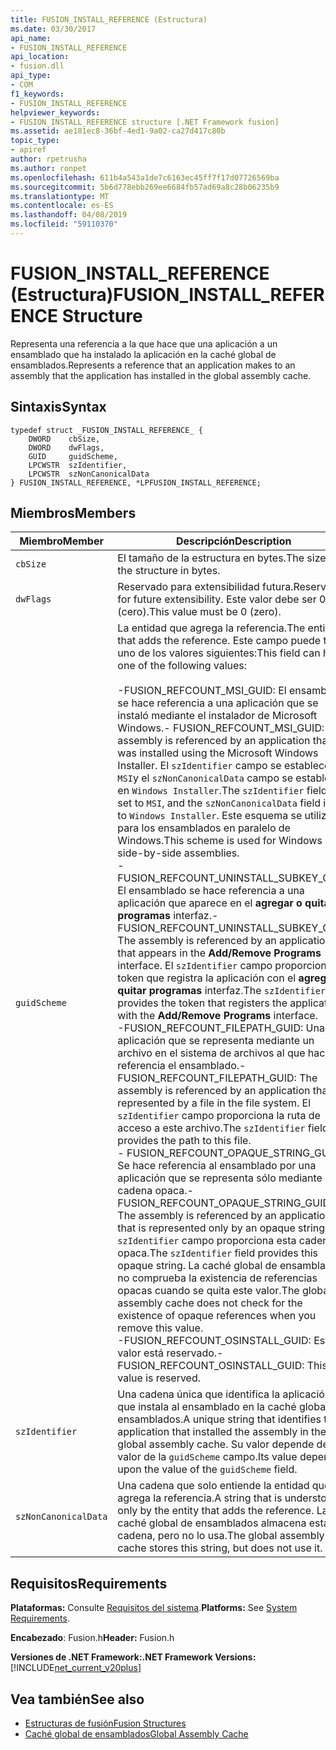 ```yaml
---
title: FUSION_INSTALL_REFERENCE (Estructura)
ms.date: 03/30/2017
api_name:
- FUSION_INSTALL_REFERENCE
api_location:
- fusion.dll
api_type:
- COM
f1_keywords:
- FUSION_INSTALL_REFERENCE
helpviewer_keywords:
- FUSION_INSTALL_REFERENCE structure [.NET Framework fusion]
ms.assetid: ae181ec8-36bf-4ed1-9a02-ca27d417c80b
topic_type:
- apiref
author: rpetrusha
ms.author: ronpet
ms.openlocfilehash: 611b4a543a1de7c6163ec45ff7f17d07726569ba
ms.sourcegitcommit: 5b6d778ebb269ee6684fb57ad69a8c28b06235b9
ms.translationtype: MT
ms.contentlocale: es-ES
ms.lasthandoff: 04/08/2019
ms.locfileid: "59110370"
---
```

# <a name="fusioninstallreference-structure"></a><span data-ttu-id="80b7c-102">FUSION_INSTALL_REFERENCE (Estructura)</span><span class="sxs-lookup"><span data-stu-id="80b7c-102">FUSION_INSTALL_REFERENCE Structure</span></span>
<span data-ttu-id="80b7c-103">Representa una referencia a la que hace que una aplicación a un ensamblado que ha instalado la aplicación en la caché global de ensamblados.</span><span class="sxs-lookup"><span data-stu-id="80b7c-103">Represents a reference that an application makes to an assembly that the application has installed in the global assembly cache.</span></span>  
  
## <a name="syntax"></a><span data-ttu-id="80b7c-104">Sintaxis</span><span class="sxs-lookup"><span data-stu-id="80b7c-104">Syntax</span></span>  
  
```  
typedef struct _FUSION_INSTALL_REFERENCE_ {  
    DWORD    cbSize,  
    DWORD    dwFlags,  
    GUID     guidScheme,  
    LPCWSTR  szIdentifier,  
    LPCWSTR  szNonCanonicalData  
} FUSION_INSTALL_REFERENCE, *LPFUSION_INSTALL_REFERENCE;  
```  
  
## <a name="members"></a><span data-ttu-id="80b7c-105">Miembros</span><span class="sxs-lookup"><span data-stu-id="80b7c-105">Members</span></span>  
  
|<span data-ttu-id="80b7c-106">Miembro</span><span class="sxs-lookup"><span data-stu-id="80b7c-106">Member</span></span>|<span data-ttu-id="80b7c-107">Descripción</span><span class="sxs-lookup"><span data-stu-id="80b7c-107">Description</span></span>|  
|------------|-----------------|  
|`cbSize`|<span data-ttu-id="80b7c-108">El tamaño de la estructura en bytes.</span><span class="sxs-lookup"><span data-stu-id="80b7c-108">The size of the structure in bytes.</span></span>|  
|`dwFlags`|<span data-ttu-id="80b7c-109">Reservado para extensibilidad futura.</span><span class="sxs-lookup"><span data-stu-id="80b7c-109">Reserved for future extensibility.</span></span> <span data-ttu-id="80b7c-110">Este valor debe ser 0 (cero).</span><span class="sxs-lookup"><span data-stu-id="80b7c-110">This value must be 0 (zero).</span></span>|  
|`guidScheme`|<span data-ttu-id="80b7c-111">La entidad que agrega la referencia.</span><span class="sxs-lookup"><span data-stu-id="80b7c-111">The entity that adds the reference.</span></span> <span data-ttu-id="80b7c-112">Este campo puede tener uno de los valores siguientes:</span><span class="sxs-lookup"><span data-stu-id="80b7c-112">This field can have one of the following values:</span></span><br /><br /> <span data-ttu-id="80b7c-113">-FUSION_REFCOUNT_MSI_GUID: El ensamblado se hace referencia a una aplicación que se instaló mediante el instalador de Microsoft Windows.</span><span class="sxs-lookup"><span data-stu-id="80b7c-113">-   FUSION_REFCOUNT_MSI_GUID: The assembly is referenced by an application that was installed using the Microsoft Windows Installer.</span></span> <span data-ttu-id="80b7c-114">El `szIdentifier` campo se establece en `MSI`y el `szNonCanonicalData` campo se establece en `Windows Installer`.</span><span class="sxs-lookup"><span data-stu-id="80b7c-114">The `szIdentifier` field is set to `MSI`, and the `szNonCanonicalData` field is set to `Windows Installer`.</span></span> <span data-ttu-id="80b7c-115">Este esquema se utiliza para los ensamblados en paralelo de Windows.</span><span class="sxs-lookup"><span data-stu-id="80b7c-115">This scheme is used for Windows side-by-side assemblies.</span></span><br /><span data-ttu-id="80b7c-116">-   FUSION_REFCOUNT_UNINSTALL_SUBKEY_GUID: El ensamblado se hace referencia a una aplicación que aparece en el **agregar o quitar programas** interfaz.</span><span class="sxs-lookup"><span data-stu-id="80b7c-116">-   FUSION_REFCOUNT_UNINSTALL_SUBKEY_GUID: The assembly is referenced by an application that appears in the **Add/Remove Programs** interface.</span></span> <span data-ttu-id="80b7c-117">El `szIdentifier` campo proporciona el token que registra la aplicación con el **agregar o quitar programas** interfaz.</span><span class="sxs-lookup"><span data-stu-id="80b7c-117">The `szIdentifier` field provides the token that registers the application with the **Add/Remove Programs** interface.</span></span><br /><span data-ttu-id="80b7c-118">-FUSION_REFCOUNT_FILEPATH_GUID: Una aplicación que se representa mediante un archivo en el sistema de archivos al que hace referencia el ensamblado.</span><span class="sxs-lookup"><span data-stu-id="80b7c-118">-   FUSION_REFCOUNT_FILEPATH_GUID: The assembly is referenced by an application that is represented by a file in the file system.</span></span> <span data-ttu-id="80b7c-119">El `szIdentifier` campo proporciona la ruta de acceso a este archivo.</span><span class="sxs-lookup"><span data-stu-id="80b7c-119">The `szIdentifier` field provides the path to this file.</span></span><br /><span data-ttu-id="80b7c-120">-   FUSION_REFCOUNT_OPAQUE_STRING_GUID: Se hace referencia al ensamblado por una aplicación que se representa sólo mediante una cadena opaca.</span><span class="sxs-lookup"><span data-stu-id="80b7c-120">-   FUSION_REFCOUNT_OPAQUE_STRING_GUID: The assembly is referenced by an application that is represented only by an opaque string.</span></span> <span data-ttu-id="80b7c-121">El `szIdentifier` campo proporciona esta cadena opaca.</span><span class="sxs-lookup"><span data-stu-id="80b7c-121">The `szIdentifier` field provides this opaque string.</span></span> <span data-ttu-id="80b7c-122">La caché global de ensamblados no comprueba la existencia de referencias opacas cuando se quita este valor.</span><span class="sxs-lookup"><span data-stu-id="80b7c-122">The global assembly cache does not check for the existence of opaque references when you remove this value.</span></span><br /><span data-ttu-id="80b7c-123">-FUSION_REFCOUNT_OSINSTALL_GUID: Este valor está reservado.</span><span class="sxs-lookup"><span data-stu-id="80b7c-123">-   FUSION_REFCOUNT_OSINSTALL_GUID: This value is reserved.</span></span>|  
|`szIdentifier`|<span data-ttu-id="80b7c-124">Una cadena única que identifica la aplicación que instala al ensamblado en la caché global de ensamblados.</span><span class="sxs-lookup"><span data-stu-id="80b7c-124">A unique string that identifies the application that installed the assembly in the global assembly cache.</span></span> <span data-ttu-id="80b7c-125">Su valor depende del valor de la `guidScheme` campo.</span><span class="sxs-lookup"><span data-stu-id="80b7c-125">Its value depends upon the value of the `guidScheme` field.</span></span>|  
|`szNonCanonicalData`|<span data-ttu-id="80b7c-126">Una cadena que solo entiende la entidad que agrega la referencia.</span><span class="sxs-lookup"><span data-stu-id="80b7c-126">A string that is understood only by the entity that adds the reference.</span></span> <span data-ttu-id="80b7c-127">La caché global de ensamblados almacena esta cadena, pero no lo usa.</span><span class="sxs-lookup"><span data-stu-id="80b7c-127">The global assembly cache stores this string, but does not use it.</span></span>|  
  
## <a name="requirements"></a><span data-ttu-id="80b7c-128">Requisitos</span><span class="sxs-lookup"><span data-stu-id="80b7c-128">Requirements</span></span>  
 <span data-ttu-id="80b7c-129">**Plataformas:** Consulte [Requisitos del sistema](../../../../docs/framework/get-started/system-requirements.md).</span><span class="sxs-lookup"><span data-stu-id="80b7c-129">**Platforms:** See [System Requirements](../../../../docs/framework/get-started/system-requirements.md).</span></span>  
  
 <span data-ttu-id="80b7c-130">**Encabezado**: Fusion.h</span><span class="sxs-lookup"><span data-stu-id="80b7c-130">**Header:** Fusion.h</span></span>  
  
 **<span data-ttu-id="80b7c-131">Versiones de .NET Framework:</span><span class="sxs-lookup"><span data-stu-id="80b7c-131">.NET Framework Versions:</span></span>** [!INCLUDE[net_current_v20plus](../../../../includes/net-current-v20plus-md.md)]  
  
## <a name="see-also"></a><span data-ttu-id="80b7c-132">Vea también</span><span class="sxs-lookup"><span data-stu-id="80b7c-132">See also</span></span>

- [<span data-ttu-id="80b7c-133">Estructuras de fusión</span><span class="sxs-lookup"><span data-stu-id="80b7c-133">Fusion Structures</span></span>](../../../../docs/framework/unmanaged-api/fusion/fusion-structures.md)
- [<span data-ttu-id="80b7c-134">Caché global de ensamblados</span><span class="sxs-lookup"><span data-stu-id="80b7c-134">Global Assembly Cache</span></span>](../../../../docs/framework/app-domains/gac.md)
